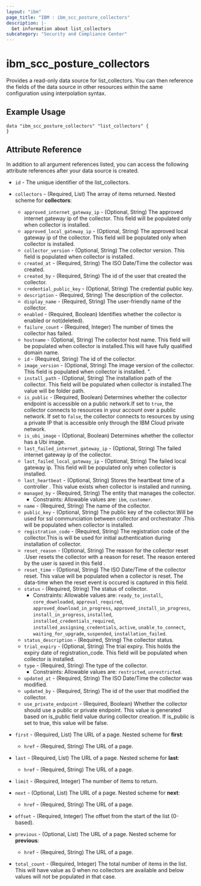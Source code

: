 ```yaml
---
layout: "ibm"
page_title: "IBM : ibm_scc_posture_collectors"
description: |-
  Get information about list_collectors
subcategory: "Security and Compliance Center"
---
```


# ibm_scc_posture_collectors

Provides a read-only data source for list_collectors. You can then reference the fields of the data source in other resources within the same configuration using interpolation syntax.

## Example Usage

```hcl
data "ibm_scc_posture_collectors" "list_collectors" {
}
```


## Attribute Reference

In addition to all argument references listed, you can access the following attribute references after your data source is created.

* `id` - The unique identifier of the list_collectors.
* `collectors` - (Required, List) The array of items returned.
Nested scheme for **collectors**:
	* `approved_internet_gateway_ip` - (Optional, String) The approved internet gateway ip of the collector. This field will be populated only when collector is installed.
	* `approved_local_gateway_ip` - (Optional, String) The approved local gateway ip of the collector. This field will be populated only when collector is installed.
	* `collector_version` - (Optional, String) The collector version. This field is populated when collector is installed.
	* `created_at` - (Required, String) The ISO Date/Time the collector was created.
	* `created_by` - (Required, String) The id of the user that created the collector.
	* `credential_public_key` - (Optional, String) The credential public key.
	* `description` - (Required, String) The description of the collector.
	* `display_name` - (Required, String) The user-friendly name of the collector.
	* `enabled` - (Required, Boolean) Identifies whether the collector is enabled or not(deleted).
	* `failure_count` - (Required, Integer) The number of times the collector has failed.
	* `hostname` - (Optional, String) The collector host name. This field will be populated when collector is installed.This will have fully qualified domain name.
	* `id` - (Required, String) The id of the collector.
	* `image_version` - (Optional, String) The image version of the collector. This field is populated when collector is installed. ".
	* `install_path` - (Optional, String) The installation path of the collector. This field will be populated when collector is installed.The value will be folder path.
	* `is_public` - (Required, Boolean) Determines whether the collector endpoint is accessible on a public network.If set to `true`, the collector connects to resources in your account over a public network. If set to `false`, the collector connects to resources by using a private IP that is accessible only through the IBM Cloud private network.
	* `is_ubi_image` - (Optional, Boolean) Determines whether the collector has a Ubi image.
	* `last_failed_internet_gateway_ip` - (Optional, String) The failed internet gateway ip of the collector.
	* `last_failed_local_gateway_ip` - (Optional, String) The failed local gateway ip. This field will be populated only when collector is installed.
	* `last_heartbeat` - (Optional, String) Stores the heartbeat time of a controller . This value exists when collector is installed and running.
	* `managed_by` - (Required, String) The entity that manages the collector.
	  * Constraints: Allowable values are: `ibm`, `customer`.
	* `name` - (Required, String) The name of the collector.
	* `public_key` - (Optional, String) The public key of the collector.Will be used for ssl communciation between collector and orchestrator .This will be populated when collector is installed.
	* `registration_code` - (Required, String) The registration code of the collector.This is will be used for initial authentication during installation of collector.
	* `reset_reason` - (Optional, String) The reason for the collector reset .User resets the collector with a reason for reset. The reason entered by the user is saved in this field .
	* `reset_time` - (Optional, String) The ISO Date/Time of the collector reset. This value will be populated when a collector is reset. The data-time when the reset event is occured is captured in this field.
	* `status` - (Required, String) The status of collector.
	  * Constraints: Allowable values are: `ready_to_install`, `core_downloaded`, `approval_required`, `approved_download_in_progress`, `approved_install_in_progress`, `install_in_progress`, `installed`, `installed_credentials_required`, `installed_assigning_credentials`, `active`, `unable_to_connect`, `waiting_for_upgrade`, `suspended`, `installation_failed`.
	* `status_description` - (Required, String) The collector status.
	* `trial_expiry` - (Optional, String) The trial expiry. This holds the expiry date of registration_code. This field will be populated when collector is installed.
	* `type` - (Required, String) The type of the collector.
	  * Constraints: Allowable values are: `restricted`, `unrestricted`.
	* `updated_at` - (Required, String) The ISO Date/Time the collector was modified.
	* `updated_by` - (Required, String) The id of the user that modified the collector.
	* `use_private_endpoint` - (Required, Boolean) Whether the collector should use a public or private endpoint. This value is generated based on is_public field value during collector creation. If is_public is set to true, this value will be false.

* `first` - (Required, List) The URL of a page.
Nested scheme for **first**:
	* `href` - (Required, String) The URL of a page.

* `last` - (Required, List) The URL of a page.
Nested scheme for **last**:
	* `href` - (Required, String) The URL of a page.

* `limit` - (Required, Integer) The number of items to return.

* `next` - (Optional, List) The URL of a page.
Nested scheme for **next**:
	* `href` - (Required, String) The URL of a page.

* `offset` - (Required, Integer) The offset from the start of the list (0-based).

* `previous` - (Optional, List) The URL of a page.
Nested scheme for **previous**:
	* `href` - (Required, String) The URL of a page.

* `total_count` - (Required, Integer) The total number of items in the list. This will have value as 0 when no collectors are available and below values will not be populated in that case.

